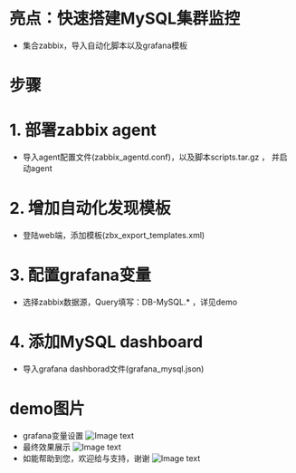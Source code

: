 # 亮点：快速搭建MySQL集群监控
* 集合zabbix，导入自动化脚本以及grafana模板

# 步骤
# 1. 部署zabbix agent
* 导入agent配置文件(zabbix_agentd.conf)，以及脚本scripts.tar.gz ， 并启动agent
# 2. 增加自动化发现模板
* 登陆web端，添加模板(zbx_export_templates.xml)
# 3. 配置grafana变量
* 选择zabbix数据源，Query填写：DB-MySQL.*  ，详见demo
# 4. 添加MySQL dashboard
* 导入grafana dashborad文件(grafana_mysql.json)


# demo图片
* grafana变量设置
![Image text](https://raw.githubusercontent.com/ocpeng/MySQL-monitor/master/MySQL-monitor/demo/02.png)
* 最终效果展示
![Image text](https://raw.githubusercontent.com/ocpeng/MySQL-monitor/master/MySQL-monitor/demo/01.png)
* 如能帮助到您，欢迎给与支持，谢谢
![Image text](https://raw.githubusercontent.com/ocpeng/MySQL-monitor/master/MySQL-monitor/demo/03.png)
